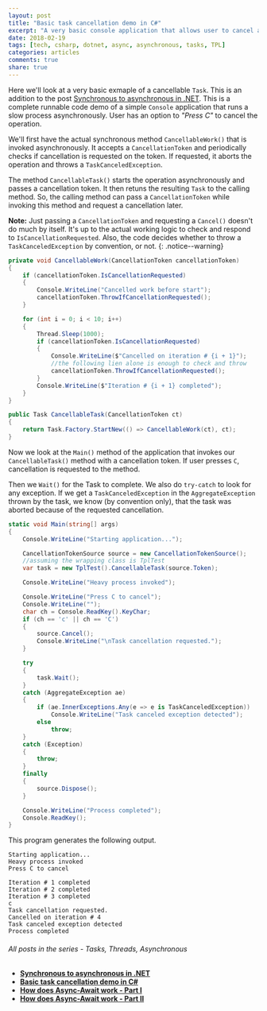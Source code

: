 ```yaml
---
layout: post
title: "Basic task cancellation demo in C#"
excerpt: "A very basic console application that allows user to cancel a task"
date: 2018-02-19
tags: [tech, csharp, dotnet, async, asynchronous, tasks, TPL]
categories: articles
comments: true
share: true
---
```


Here we'll look at a very basic exmaple of a cancellable `Task`. This is an addition to the post [Synchronous to asynchronous in .NET](/notes/sync-to-async-in-dotnet/). This is a complete runnable code demo of a simple `Console` application that runs a slow process asynchronously. User has an option to _"Press C"_ to cancel the operation.

We'll first have the actual synchronous method `CancellableWork()` that is invoked asynchronously. It accepts a `CancellationToken` and periodically checks if cancellation is requested on the token. If requested, it aborts the operation and throws a `TaskCanceledException`.

The method `CancellableTask()` starts the operation asynchronously and passes a cancellation token. It then retuns the resulting `Task` to the calling method. So, the calling method can pass a `CancellationToken` while invoking this method and request a cancellation later.

**Note:** Just passing a `CancellationToken` and requesting a `Cancel()` doesn't do much by itself. It's up to the actual working logic to check and respond to `IsCancellationRequested`. Also, the code decides whether to throw a `TaskCanceledException` by convention, or not.
{: .notice--warning}

```cs
private void CancellableWork(CancellationToken cancellationToken)
{
    if (cancellationToken.IsCancellationRequested)
    {
        Console.WriteLine("Cancelled work before start");
        cancellationToken.ThrowIfCancellationRequested();
    }

    for (int i = 0; i < 10; i++)
    {
        Thread.Sleep(1000);
        if (cancellationToken.IsCancellationRequested)
        {
            Console.WriteLine($"Cancelled on iteration # {i + 1}");
            //the following lien alone is enough to check and throw
            cancellationToken.ThrowIfCancellationRequested();
        }
        Console.WriteLine($"Iteration # {i + 1} completed");
    }
}

public Task CancellableTask(CancellationToken ct)
{
    return Task.Factory.StartNew(() => CancellableWork(ct), ct);
}
```

Now we look at the `Main()` method of the application that invokes our `CancellableTask()` method with a cancellation token. If user presses `C`, cancellation is requested to the method.

Then we `Wait()` for the Task to complete. We also do `try-catch` to look for any exception. If we get a `TaskCanceledException` in the `AggregateException` thrown by the task, we know (by convention only), that the task was aborted because of the requested cancellation.

```cs
static void Main(string[] args)
{
    Console.WriteLine("Starting application...");

    CancellationTokenSource source = new CancellationTokenSource();
    //assuming the wrapping class is TplTest
    var task = new TplTest().CancellableTask(source.Token);

    Console.WriteLine("Heavy process invoked");

    Console.WriteLine("Press C to cancel");
    Console.WriteLine("");
    char ch = Console.ReadKey().KeyChar;
    if (ch == 'c' || ch == 'C')
    {
        source.Cancel();
        Console.WriteLine("\nTask cancellation requested.");
    }

    try
    {
        task.Wait();
    }
    catch (AggregateException ae)
    {
        if (ae.InnerExceptions.Any(e => e is TaskCanceledException))
            Console.WriteLine("Task canceled exception detected");
        else
            throw;
    }
    catch (Exception)
    {
        throw;
    }
    finally
    {
        source.Dispose();
    }

    Console.WriteLine("Process completed");
    Console.ReadKey();
}
```

This program generates the following output.

```
Starting application...
Heavy process invoked
Press C to cancel

Iteration # 1 completed
Iteration # 2 completed
Iteration # 3 completed
c
Task cancellation requested.
Cancelled on iteration # 4
Task canceled exception detected
Process completed
```

###### All posts in the series - Tasks, Threads, Asynchronous

* **[Synchronous to asynchronous in .NET](/articles/sync-to-async-in-dotnet/)**
* **[Basic task cancellation demo in C#](#)**
* **[How does Async-Await work - Part I](/articles/async-await/)**
* **[How does Async-Await work - Part II](/articles/async-await-2/)**